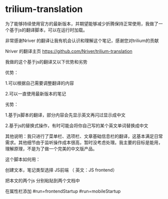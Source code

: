 # trilium-translation

为了能够持续使用官方的最新版本，并期望能够减少折腾保持正常使用，我做了一个基于js的翻译脚本，可以在运行时加载。

非常感谢Nriver 的翻译让我有机会认识和理解这个笔记，感谢您对trilium的贡献


Nriver 的翻译主页  https://github.com/Nriver/trilium-translation

我做的这个基于js的翻译又以下优势和劣势

优势：

1.可以根据自己需要调整翻译的内容

2.可以一直使用最新版本的笔记



劣势：

1.基于js脚本的翻译，部分内容会先显示英文再闪过显示成中文

2.基于js的替换式操作，有时可能会将你自己写的某个英文单词替换成中文



其他说明：我只进行了菜单栏、选项栏、文章基础信息栏的翻译，这基本满足日常需求。其他细节由于监听操作成本很高，暂时没考虑处理。我主要的目标是能用，理解原理，不是为了做一个完美的中文版产品。



这个脚本如何用：

创建文本，笔记类型选择 JS前端 （ 英文：JS frontend） 

把本文的两个js 分别粘贴到两个文档中

在属性栏添加    #run=frontendStartup #run=mobileStartup 









